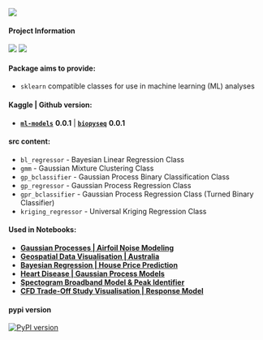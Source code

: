 ![](https://i.imgur.com/cudzJ82.png)

#### **Project Information**
![](https://camo.githubusercontent.com/d38e6cc39779250a2835bf8ed3a72d10dbe3b05fa6527baa3f6f1e8e8bd056bf/68747470733a2f2f696d672e736869656c64732e696f2f62616467652f436f64652d507974686f6e2d696e666f726d6174696f6e616c3f7374796c653d666c6174266c6f676f3d707974686f6e266c6f676f436f6c6f723d776869746526636f6c6f723d326262633861) ![](https://badgen.net/badge/status/WIP/blue) 

#### **Package aims to provide:**
- <code>sklearn</code> compatible classes for use in machine learning (ML) analyses

#### **Kaggle** | **Github** version: 
- **<code>[ml-models](https://www.kaggle.com/datasets/shtrausslearning/ml-models)</code>** **0.0.1** | **<code>[biopyseq](https://github.com/shtrausslearning/mllibs)</code>** **0.0.1**

#### **src** content:
- `bl_regressor` - Bayesian Linear Regression Class
- `gmm` - Gaussian Mixture Clustering Class
- `gp_bclassifier` - Gaussian Process Binary Classification Class
- `gp_regressor` - Gaussian Process Regression Class
- `gpr_bclassifier` - Gaussian Process Regression Class (Turned Binary Classifier)
- `kriging_regressor` - Universal Kriging Regression Class

#### **Used in Notebooks:**
- **[Gaussian Processes | Airfoil Noise Modeling](https://www.kaggle.com/code/shtrausslearning/gaussian-processes-airfoil-noise-modeling)**
- **[Geospatial Data Visualisation | Australia](https://www.kaggle.com/code/shtrausslearning/geospatial-data-visualisation-australia)**
- **[Bayesian Regression | House Price Prediction](https://www.kaggle.com/code/shtrausslearning/bayesian-regression-house-price-prediction)**
- **[Heart Disease | Gaussian Process Models](https://www.kaggle.com/code/shtrausslearning/heart-disease-gaussian-process-models)**
- **[Spectogram Broadband Model & Peak Identifier](https://www.kaggle.com/code/shtrausslearning/spectogram-broadband-model-peak-identifier)**
- **[CFD Trade-Off Study Visualisation | Response Model](https://www.kaggle.com/code/shtrausslearning/cfd-trade-off-study-visualisation-response-model)** 

#### pypi version
[![PyPI version](https://badge.fury.io/py/mllibs.svg)](https://badge.fury.io/py/mllibs)
